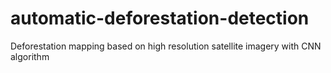 # automatic-deforestation-detection
Deforestation mapping based on high resolution satellite imagery with CNN algorithm

